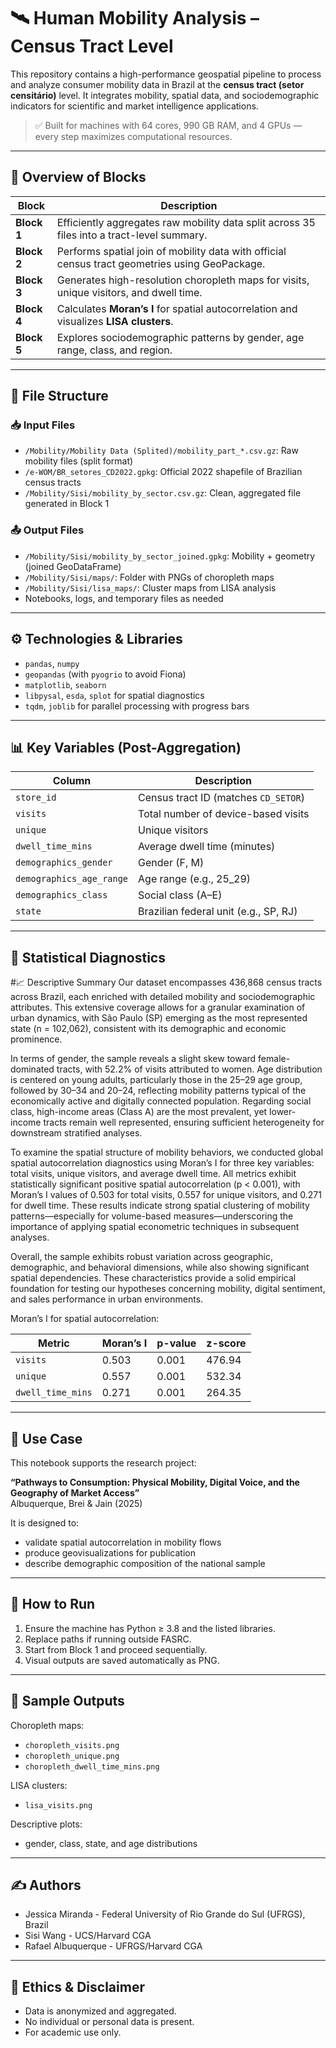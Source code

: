 # 🛰️ Human Mobility Analysis – Census Tract Level

This repository contains a high-performance geospatial pipeline to process and analyze consumer mobility data in Brazil at the **census tract (setor censitário)** level. It integrates mobility, spatial data, and sociodemographic indicators for scientific and market intelligence applications.

> ✅ Built for machines with 64 cores, 990 GB RAM, and 4 GPUs — every step maximizes computational resources.

---

## 🚦 Overview of Blocks

| Block | Description |
|-------|-------------|
| **Block 1** | Efficiently aggregates raw mobility data split across 35 files into a tract-level summary. |
| **Block 2** | Performs spatial join of mobility data with official census tract geometries using GeoPackage. |
| **Block 3** | Generates high-resolution choropleth maps for visits, unique visitors, and dwell time. |
| **Block 4** | Calculates **Moran’s I** for spatial autocorrelation and visualizes **LISA clusters**. |
| **Block 5** | Explores sociodemographic patterns by gender, age range, class, and region. |

---

## 📁 File Structure

### 📥 Input Files

- `/Mobility/Mobility Data (Splited)/mobility_part_*.csv.gz`: Raw mobility files (split format)
- `/e-WOM/BR_setores_CD2022.gpkg`: Official 2022 shapefile of Brazilian census tracts
- `/Mobility/Sisi/mobility_by_sector.csv.gz`: Clean, aggregated file generated in Block 1

### 📤 Output Files

- `/Mobility/Sisi/mobility_by_sector_joined.gpkg`: Mobility + geometry (joined GeoDataFrame)
- `/Mobility/Sisi/maps/`: Folder with PNGs of choropleth maps
- `/Mobility/Sisi/lisa_maps/`: Cluster maps from LISA analysis
- Notebooks, logs, and temporary files as needed

---

## ⚙️ Technologies & Libraries

- `pandas`, `numpy`
- `geopandas` (with `pyogrio` to avoid Fiona)
- `matplotlib`, `seaborn`
- `libpysal`, `esda`, `splot` for spatial diagnostics
- `tqdm`, `joblib` for parallel processing with progress bars

---

## 📊 Key Variables (Post-Aggregation)

| Column | Description |
|--------|-------------|
| `store_id` | Census tract ID (matches `CD_SETOR`) |
| `visits` | Total number of device-based visits |
| `unique` | Unique visitors |
| `dwell_time_mins` | Average dwell time (minutes) |
| `demographics_gender` | Gender (F, M) |
| `demographics_age_range` | Age range (e.g., 25_29) |
| `demographics_class` | Social class (A–E) |
| `state` | Brazilian federal unit (e.g., SP, RJ) |

---

## 🧪 Statistical Diagnostics

#📈 Descriptive Summary
Our dataset encompasses 436,868 census tracts across Brazil, each enriched with detailed mobility and sociodemographic attributes. This extensive coverage allows for a granular examination of urban dynamics, with São Paulo (SP) emerging as the most represented state (n = 102,062), consistent with its demographic and economic prominence.

In terms of gender, the sample reveals a slight skew toward female-dominated tracts, with 52.2% of visits attributed to women. Age distribution is centered on young adults, particularly those in the 25–29 age group, followed by 30–34 and 20–24, reflecting mobility patterns typical of the economically active and digitally connected population. Regarding social class, high-income areas (Class A) are the most prevalent, yet lower-income tracts remain well represented, ensuring sufficient heterogeneity for downstream stratified analyses.

To examine the spatial structure of mobility behaviors, we conducted global spatial autocorrelation diagnostics using Moran’s I for three key variables: total visits, unique visitors, and average dwell time. All metrics exhibit statistically significant positive spatial autocorrelation (p < 0.001), with Moran’s I values of 0.503 for total visits, 0.557 for unique visitors, and 0.271 for dwell time. These results indicate strong spatial clustering of mobility patterns—especially for volume-based measures—underscoring the importance of applying spatial econometric techniques in subsequent analyses.

Overall, the sample exhibits robust variation across geographic, demographic, and behavioral dimensions, while also showing significant spatial dependencies. These characteristics provide a solid empirical foundation for testing our hypotheses concerning mobility, digital sentiment, and sales performance in urban environments.

Moran’s I for spatial autocorrelation:

| Metric           | Moran’s I | p-value | z-score |
|------------------|-----------|---------|---------|
| `visits`         | 0.503     | 0.001   | 476.94  |
| `unique`         | 0.557     | 0.001   | 532.34  |
| `dwell_time_mins`| 0.271     | 0.001   | 264.35  |

---

## 🧠 Use Case

This notebook supports the research project:

**“Pathways to Consumption: Physical Mobility, Digital Voice, and the Geography of Market Access”**  
Albuquerque, Brei & Jain (2025)

It is designed to:
- validate spatial autocorrelation in mobility flows
- produce geovisualizations for publication
- describe demographic composition of the national sample

---

## 📌 How to Run

1. Ensure the machine has Python ≥ 3.8 and the listed libraries.
2. Replace paths if running outside FASRC.
3. Start from Block 1 and proceed sequentially.
4. Visual outputs are saved automatically as PNG.

---

## 📸 Sample Outputs

Choropleth maps:
- `choropleth_visits.png`
- `choropleth_unique.png`
- `choropleth_dwell_time_mins.png`

LISA clusters:
- `lisa_visits.png`

Descriptive plots:
- gender, class, state, and age distributions

---

## ✍️ Authors

- Jessica Miranda - Federal University of Rio Grande do Sul (UFRGS), Brazil
- Sisi Wang - UCS/Harvard CGA
- Rafael Albuquerque - UFRGS/Harvard CGA

---

## 🔐 Ethics & Disclaimer

- Data is anonymized and aggregated.
- No individual or personal data is present.
- For academic use only.

